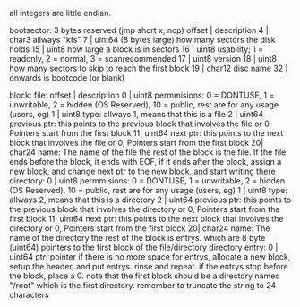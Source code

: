 all integers are little endian.

bootsector:
  3 bytes reserved (jmp short x, nop)
  offset | description
  4  | char3 allways "kfs"
  7  | uint64 (8 bytes large) how many sectors the disk holds
  15 | uint8 how large a block is in sectors
  16 | uint8 usability; 1 = readonly, 2 = normal, 3 = scanrecommended
  17 | uint8 version
  18 | uint8 how many sectors to skip to reach the first block
  19 | char12 disc name
  32 | onwards is bootcode (or blank)

block:
  file:
    offset | description
    0 | uint8 permmisions: 0 = DONTUSE, 1 = unwritable, 2 = hidden (OS Reserved), 10 = public, rest are for any usage (users, eg)
    1 | uint8 type: allways 1, means that this is a file
    2 | uint64 previous ptr: this points to the previous block that involves the file or 0, Pointers start from the first block
    11| uint64 next ptr: this points to the next block that involves the file or 0, Pointers start from the first block
    20| char24 name: The name of the file
  the rest of the block is the file. If the file ends before the block, it ends with EOF, if it ends after the block, assign a new block, and change next ptr to the new block, and start writing there
  directory:
    0 | uint8 permmisions: 0 = DONTUSE, 1 = unwritable, 2 = hidden (OS Reserved), 10 = public, rest are for any usage (users, eg)
    1 | uint8 type: allways 2, means that this is a directory
    2 | uint64 previous ptr: this points to the previous block that involves the directory or 0, Pointers start from the first block
    11| uint64 next ptr: this points to the next block that involves the directory or 0, Pointers start from the first block
    20| char24 name: The name of the directory
  the rest of the block is entrys. which are 8 byte (uint64) pointers to the first block of the file/directory
  directory entry:
    0 | uint64 ptr: pointer
  if there is no more space for entrys, allocate a new block, setup the header, and put entrys. rinse and repeat.
  if the entrys stop before the block, place a 0.
note that the first block should be a directory named "/root" which is the first directory. remember to truncate the string to 24 characters